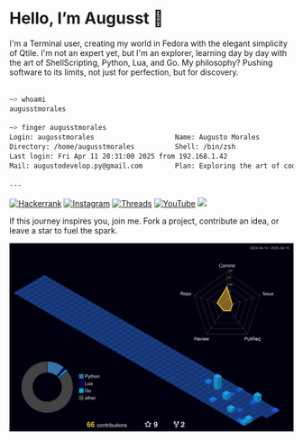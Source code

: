 # Hello, I’m Augusst 👋 

I'm a Terminal user, creating my world in Fedora with the elegant simplicity of Qtile. I'm not an expert yet, but I'm an explorer, learning day by day with the art of ShellScripting, Python, Lua, and Go. My philosophy? Pushing software to its limits, not just for perfection, but for discovery.

``` zsh

~> whoami
augusstmorales

~> finger augusstmorales
Login: augusstmorales                    Name: Augusto Morales
Directory: /home/augusstmorales          Shell: /bin/zsh
Last login: Fri Apr 11 20:31:00 2025 from 192.168.1.42
Mail: augustodevelop.py@gmail.com        Plan: Exploring the art of code \o/

---

```

[![Hackerrank](https://img.shields.io/badge/-Hackerrank-2EC866?style=flat&logo=hackerrank&logoColor=white)](https://www.hackerrank.com/profile/AugusstMorales)
[![Instagram](https://img.shields.io/badge/-Instagram-E4405F?style=flat&logo=instagram&logoColor=white)](https://www.instagram.com/augusst_morales/)
[![Threads](https://img.shields.io/badge/-Threads-000000?style=flat&logo=threads&logoColor=white)](https://www.threads.net/@augusst_morales)
[![YouTube](https://img.shields.io/badge/-YouTube-FF0000?style=flat&logo=youtube&logoColor=white)](https://www.youtube.com/@AugusstMorales)
![](https://komarev.com/ghpvc/?username=AugusstMorales&style=plastic&color=dc143c)

If this journey inspires you, join me. Fork a project, contribute an idea, or leave a star to fuel the spark.

![](./profile-3d-contrib/profile-night-view.svg) 


